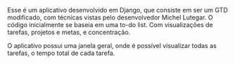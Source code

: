 Esse é um aplicativo desenvolvido em Django, que consiste em ser um GTD modificado, com técnicas vistas pelo desenvolvedor Michel Lutegar. O código inicialmente se baseia em uma to-do list. Com visualizações de tarefas, projetos e metas, e concentração.

O aplicativo possui uma janela geral, onde é possível visualizar todas as tarefas, o tempo total de cada tarefa.